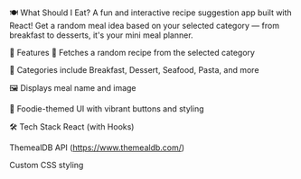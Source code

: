 🍽️ What Should I Eat?
A fun and interactive recipe suggestion app built with React! Get a random meal idea based on your selected category — from breakfast to desserts, it's your mini meal planner.

🚀 Features
🎲 Fetches a random recipe from the selected category

🍝 Categories include Breakfast, Dessert, Seafood, Pasta, and more

🖼️ Displays meal name and image

🎨 Foodie-themed UI with vibrant buttons and styling

🛠️ Tech Stack
React (with Hooks)

ThemealDB API
(https://www.themealdb.com/)

Custom CSS styling